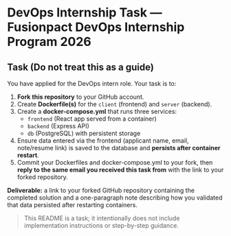 # DevOps Internship Task — Fusionpact DevOps Internship Program 2026

## Task (Do not treat this as a guide)
You have applied for the DevOps intern role. Your task is to:

1. **Fork this repository** to your GitHub account.
2. Create **Dockerfile(s)** for the `client` (frontend) and `server` (backend).
3. Create a **docker-compose.yml** that runs three services:
   - `frontend` (React app served from a container)
   - `backend` (Express API)
   - `db` (PostgreSQL) with persistent storage
4. Ensure data entered via the frontend (applicant name, email, note/resume link) is saved to the database and **persists after container restart**.
5. Commit your Dockerfiles and docker-compose.yml to your fork, then **reply to the same email you received this task from** with the link to your forked repository.

**Deliverable:** a link to your forked GitHub repository containing the completed solution and a one-paragraph note describing how you validated that data persisted after restarting containers.

> This README is a task; it intentionally does not include implementation instructions or step-by-step guidance.
